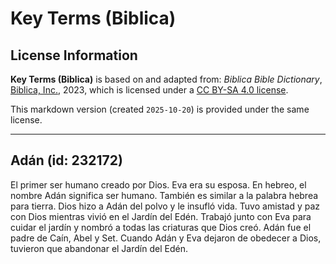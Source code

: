 # Key Terms (Biblica)

## License Information

**Key Terms (Biblica)** is based on and adapted from: _Biblica Bible Dictionary_, [Biblica, Inc.](https://www.biblica.com/), 2023, which is licensed under a [CC BY-SA 4.0 license](https://creativecommons.org/licenses/by-sa/4.0/legalcode.en).

This markdown version (created `2025-10-20`) is provided under the same license.



--------------------------------

## Adán (id: 232172)

El primer ser humano creado por Dios. Eva era su esposa. En hebreo, el nombre Adán significa ser humano. También es similar a la palabra hebrea para tierra. Dios hizo a Adán del polvo y le insufló vida. Tuvo amistad y paz con Dios mientras vivió en el Jardín del Edén. Trabajó junto con Eva para cuidar el jardín y nombró a todas las criaturas que Dios creó. Adán fue el padre de Caín, Abel y Set. Cuando Adán y Eva dejaron de obedecer a Dios, tuvieron que abandonar el Jardín del Edén.


